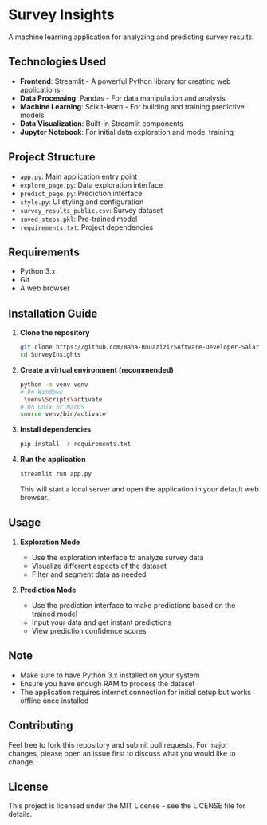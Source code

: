 # Survey Insights

A machine learning application for analyzing and predicting survey results.

## Technologies Used

- **Frontend**: Streamlit - A powerful Python library for creating web applications
- **Data Processing**: Pandas - For data manipulation and analysis
- **Machine Learning**: Scikit-learn - For building and training predictive models
- **Data Visualization**: Built-in Streamlit components
- **Jupyter Notebook**: For initial data exploration and model training

## Project Structure

- `app.py`: Main application entry point
- `explore_page.py`: Data exploration interface
- `predict_page.py`: Prediction interface
- `style.py`: UI styling and configuration
- `survey_results_public.csv`: Survey dataset
- `saved_steps.pkl`: Pre-trained model
- `requirements.txt`: Project dependencies

## Requirements

- Python 3.x
- Git
- A web browser

## Installation Guide

1. **Clone the repository**
   ```bash
   git clone https://github.com/Baha-Bouazizi/Software-Developer-Salary-Prediction
   cd SurveyInsights
   ```

2. **Create a virtual environment (recommended)**
   ```bash
   python -m venv venv
   # On Windows
   .\venv\Scripts\activate
   # On Unix or MacOS
   source venv/bin/activate
   ```

3. **Install dependencies**
   ```bash
   pip install -r requirements.txt
   ```

4. **Run the application**
   ```bash
   streamlit run app.py
   ```

   This will start a local server and open the application in your default web browser.

## Usage

1. **Exploration Mode**
   - Use the exploration interface to analyze survey data
   - Visualize different aspects of the dataset
   - Filter and segment data as needed

2. **Prediction Mode**
   - Use the prediction interface to make predictions based on the trained model
   - Input your data and get instant predictions
   - View prediction confidence scores

## Note

- Make sure to have Python 3.x installed on your system
- Ensure you have enough RAM to process the dataset
- The application requires internet connection for initial setup but works offline once installed

## Contributing

Feel free to fork this repository and submit pull requests. For major changes, please open an issue first to discuss what you would like to change.

## License

This project is licensed under the MIT License - see the LICENSE file for details.
